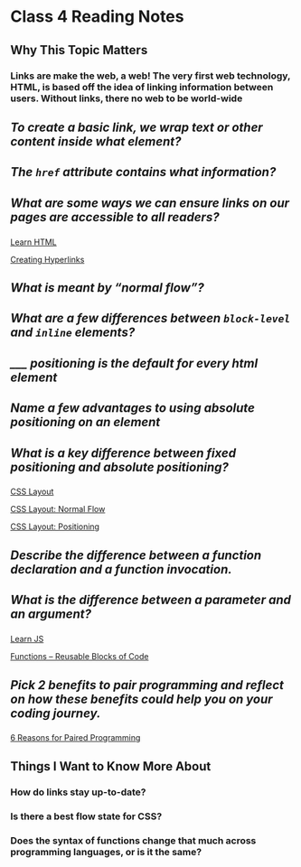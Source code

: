 # Class 4 Reading Notes

## Why This Topic Matters

### Links are make the web, a web! The very first web technology, HTML, is based off the idea of linking information between users. Without links, there no web to be world-wide

## *To create a basic link, we wrap text or other content inside what element?*

### 

## *The `href` attribute contains what information?*

### 

## *What are some ways we can ensure links on our pages are accessible to all readers?*

### 

[Learn HTML](https://developer.mozilla.org/en-US/docs/Learn/HTML)

[Creating Hyperlinks](https://developer.mozilla.org/en-US/docs/Learn/HTML/Introduction_to_HTML/Creating_hyperlinks)

## *What is meant by “normal flow”?*

### 

## *What are a few differences between `block-level` and `inline` elements?*

### 

## *___ positioning is the default for every html element*

### 

## *Name a few advantages to using absolute positioning on an element*

###

## *What is a key difference between fixed positioning and absolute positioning?*

### 

[CSS Layout](https://developer.mozilla.org/en-US/docs/Learn/CSS/CSS_layout)

[CSS Layout: Normal Flow](https://developer.mozilla.org/en-US/docs/Learn/CSS/CSS_layout/Normal_Flow)

[CSS Layout: Positioning](https://developer.mozilla.org/en-US/docs/Learn/CSS/CSS_layout/Positioning)

## *Describe the difference between a function declaration and a function invocation.*

### 

## *What is the difference between a parameter and an argument?*

### 

[Learn JS](https://developer.mozilla.org/en-US/docs/Learn/JavaScript)

[Functions – Reusable Blocks of Code](https://developer.mozilla.org/en-US/docs/Learn/JavaScript/Building_blocks/Functions)

## *Pick 2 benefits to pair programming and reflect on how these benefits could help you on your coding journey.*

###

[6 Reasons for Paired Programming](https://www.codefellows.org/blog/6-reasons-for-pair-programming/)

## Things I Want to Know More About

### How do links stay up-to-date?

### Is there a best flow state for CSS?

### Does the syntax of functions change that much across programming languages, or is it the same?
